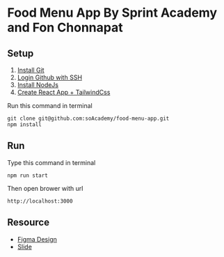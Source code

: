 # Food Menu App By Sprint Academy and Fon Chonnapat

## Setup

1. [Install Git](https://www.atlassian.com/git/tutorials/install-git)
2. [Login Github with SSH](https://docs.github.com/en/github-ae@latest/authentication/connecting-to-github-with-ssh/generating-a-new-ssh-key-and-adding-it-to-the-ssh-agent)
3. [Install NodeJs](https://nodejs.org/en/download/)
4. [Create React App + TailwindCss](https://tailwindcss.com/docs/guides/create-react-app)


Run this command in terminal
```
git clone git@github.com:soAcademy/food-menu-app.git
npm install
```

## Run
Type this command in terminal
```
npm run start
```

Then open brower with url
```
http://localhost:3000
```

## Resource

- [Figma Design](https://www.figma.com/file/8EFoDBlMh5HevK2bes3vMO/SoAcademy---Food-Menu-App?node-id=0%3A1)
- [Slide](https://docs.google.com/presentation/d/1Y8Uq6uAkW_5YmAr0TkRY0o5pLtVMEXwsmGaqor9VYEY/edit#slide=id.gf3d8ff9d8d_0_48)

